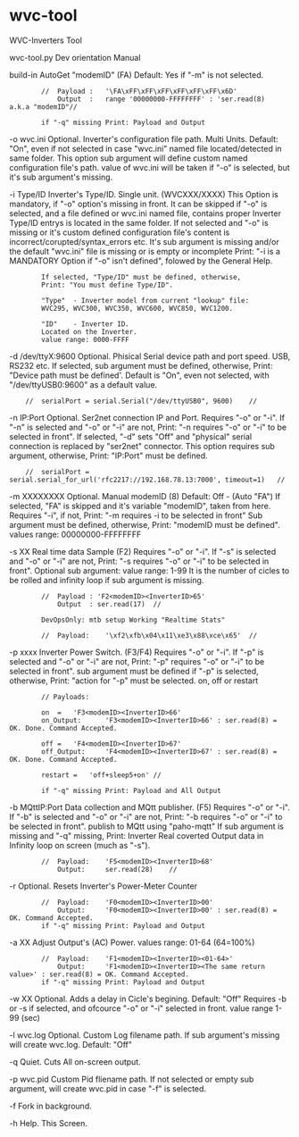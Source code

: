 # wvc-tool
WVC-Inverters Tool

wvc-tool.py Dev orientation Manual

build-in		AutoGet "modemID" (FA)
			Default: Yes if "-m" is not selected.

			//	Payload	:	'\FA\xFF\xFF\xFF\xFF\xFF\xFF\x6D'
				Output	:	range '00000000-FFFFFFFF' : 'ser.read(8)	a.k.a "modemID"//

			if "-q" missing Print: Payload and Output


-o wvc.ini		Optional. Inverter's configuration file path. Multi Units.
			Default: "On", even if not selected in case "wvc.ini" named file located/detected in same folder.
			This option sub argument will define custom named configuration file's path.
			value of wvc.ini will be taken if "-o" is selected, but it's sub argument's missing.



-i Type/ID 		Inverter's Type/ID. Single unit. (WVCXXX/XXXX)
			This Option is mandatory, if "-o" option's missing in front.
			It can be skipped if "-o" is selected, and a file defined or wvc.ini named file, contains proper Inverter Type/ID entrys is located in the same folder.
			If not selected and "-o" is missing or it's custom defined configuration file's content is incorrect/corupted/syntax_errors etc.
			It's sub argument is missing and/or the default "wvc.ini" file is missing or is empty or incomplete
			Print: "-i is a MANDATORY Option if "-o" isn't defined", folowed by the General Help.

			If selected, "Type/ID" must be defined, otherwise,
			Print: "You must define Type/ID".

			"Type"  - Inverter model from current "lookup" file:
			WVC295, WVC300, WVC350, WVC600, WVC850, WVC1200.

			"ID" 	- Inverter ID.
			Located on the Inverter.
			value range: 0000-FFFF


-d /dev/ttyX:9600	Optional. Phisical Serial device path and port speed. USB, RS232 etc.
			If selected, sub argument must be defined, otherwise,
			Print: "Device path must be defined'.
			Default is "On", even not selected, with "/dev/ttyUSB0:9600" as a default value.

		//	serialPort = serial.Serial("/dev/ttyUSB0", 9600)	//


-n IP:Port		Optional. Ser2net connection IP and Port.
			Requires "-o" or "-i".
			If "-n" is selected and "-o" or "-i" are not,
			Print: "-n requires "-o" or "-i" to be selected in front".
			If selected, "-d" sets "Off" and "physical" serial connection is replaced by "ser2net" connector.
			This option requires sub argument, otherwise,
			Print: "IP:Port" must be defined.

		//	serialPort = serial.serial_for_url('rfc2217://192.168.78.13:7000', timeout=1)	//


-m XXXXXXXX		Optional. Manual modemID (8)
			Default: Off - (Auto "FA")
			If selected, "FA" is skipped and it's variable "modemID", taken from here.
			Requires "-i", if not,
			Print: "-m requires -i to be selected in front"
			Sub argument must be defined, otherwise,
			Print: "modemID must be defined".
			values range: 00000000-FFFFFFFF


-s XX			Real time data Sample (F2)
			Requires "-o" or "-i".
			If "-s" is selected and "-o" or "-i" are not,
			Print: "-s requires "-o" or "-i" to be selected in front".
			Optional sub argument: value range: 1-99
			It is the number of cicles to be rolled and infinity loop if sub argument is missing.
			
			//	Payload : 'F2<modemID><InverterID>65'
				Output	: ser.read(17)	//

			DevOpsOnly: mtb setup Working "Realtime Stats"

			//	Payload:	'\xf2\xfb\x04\x11\xe3\x88\xce\x65'	//


-p xxxx			Inverter Power Switch. (F3/F4)
			Requires "-o" or "-i".
			If "-p" is selected and "-o" or "-i" are not,
			Print: "-p" requires "-o" or "-i" to be selected in front".
			sub argument must be defined if "-p" is selected, otherwise,
			Print: "action for "-p" must be selected. on, off or restart

			// Payloads:		

			on	=	'F3<modemID><InverterID>66'
			on_Output:		'F3<modemID><InverterID>66' : ser.read(8) = OK. Done. Command Accepted.

			off	=	'F4<modemID><InverterID>67'
			off_Output:		'F4<modemID><InverterID>67' : ser.read(8) = OK. Done. Command Accepted.

			restart	=	'off+sleep5+on'	//

			if "-q" missing Print: Payload and All Output


-b MQttIP:Port		Data collection and MQtt publisher. (F5)
			Requires "-o" or "-i".
			If "-b" is selected and "-o" or "-i" are not,
			Print: "-b requires "-o" or "-i" to be selected in front".
			publish to MQtt using "paho-mqtt"
			If sub argument is missing and "-q" missing,
			Print: Inverter Real coverted Output data in Infinity loop on screen (much as "-s").
			
			//	Payload:	'F5<modemID><InverterID>68'
				Output:		ser.read(28)	//


-r			Optional. Resets Inverter's Power-Meter Counter

			//	Payload:	'F0<modemID><InverterID>00'
				Output:		'F0<modemID><InverterID>00' : ser.read(8) = OK. Command Accepted.
			if "-q" missing Print: Payload and Output


-a XX			Adjust Output's (AC) Power.
			values range: 01-64 (64=100%)
		
			//	Payload:	'F1<modemID><InverterID><01-64>'
				Output:		'F1<modemID><InverterID><The same return value>' : ser.read(8) = OK. Command Accepted.
			if "-q" missing Print: Payload and Output


-w XX			Optional. Adds a delay in Cicle's begining.
			Default: "Off"
			Requires -b or -s if selected, and ofcource "-o" or "-i" selected in front.
			value range 1-99 (sec)

-l wvc.log		Optional. Custom Log filename path.
			If sub argument's missing will create wvc.log.
			Default: "Off"

-q			Quiet. Cuts All on-screen output.

-p wvc.pid		Custom Pid fliename path.
			If not selected or empty sub argument, will create wvc.pid in case "-f" is selected.

-f			Fork in background.

-h			Help. This Screen.

